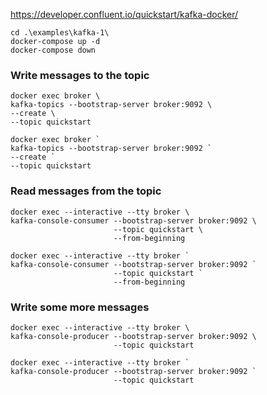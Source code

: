 https://developer.confluent.io/quickstart/kafka-docker/

```
cd .\examples\kafka-1\
docker-compose up -d
docker-compose down
```

### Write messages to the topic
```
docker exec broker \
kafka-topics --bootstrap-server broker:9092 \
--create \
--topic quickstart
```

```
docker exec broker `
kafka-topics --bootstrap-server broker:9092 `
--create `
--topic quickstart

```
### Read messages from the topic
```
docker exec --interactive --tty broker \
kafka-console-consumer --bootstrap-server broker:9092 \
                       --topic quickstart \
                       --from-beginning
```

```
docker exec --interactive --tty broker `
kafka-console-consumer --bootstrap-server broker:9092 `
                       --topic quickstart `
                       --from-beginning
```
### Write some more messages

```
docker exec --interactive --tty broker \
kafka-console-producer --bootstrap-server broker:9092 \
                       --topic quickstart
```

```
docker exec --interactive --tty broker `
kafka-console-producer --bootstrap-server broker:9092 `
                       --topic quickstart
```